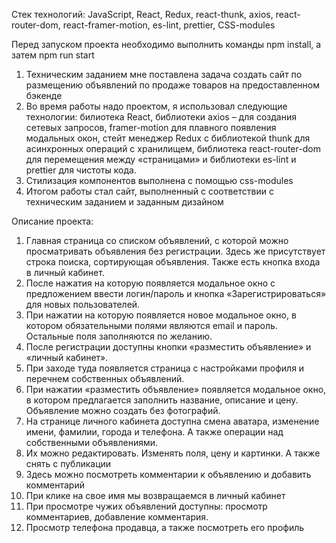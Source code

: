 Стек технологий: JavaScript, React, Redux, react-thunk, axios, react-router-dom, react-framer-motion, es-lint, prettier, CSS-modules

Перед запуском проекта необходимо выполнить команды npm install, а затем npm run start
1.	Техническим заданием мне поставлена задача создать сайт по размещению объявлений по продаже товаров на предоставленном бэкенде
2.	Во время работы надо проектом, я использовал следующие технологии: билиотека React, библиотеки axios – для создания сетевых запросов, framer-motion для плавного появления модальных окон, стейт менеджер Redux с библиотекой thunk для асинхронных операций с хранилищем, библиотека react-router-dom для перемещения между «страницами» и библиотеки es-lint и prettier для чистоты кода.
3.	Стилизация компонентов выполнена с помощью css-modules
5.	Итогом работы стал сайт, выполненный с соответствии с техническим заданием и заданным дизайном

Описание проекта:
1.	Главная страница со списком объявлений, с которой можно просматривать объявления без регистрации. Здесь же присутствует строка поиска, сортирующая объявления. Также есть кнопка входа в личный кабинет.
2.	После нажатия на которую появляется модальное окно с предложением ввести логин/пароль и кнопка «Зарегистрироваться» для новых пользователей.
3.	При нажатии на которую появляется новое модальное окно, в котором обязательными полями являются email и пароль. Остальные поля заполняются по желанию.
4.	После регистрации  доступны кнопки «разместить объявление» и «личный кабинет». 
5.	При заходе туда появляется страница с настройками профиля и перечнем собственных объявлений.
6.	При нажатии «разместить объявление» появляется модальное окно, в котором предлагается заполнить название, описание и цену. Объявление можно создать без фотографий.
7.	На странице личного кабинета доступна смена аватара, изменение имени, фамилии, города и телефона. А также операции над собственными объявлениями.
8.	Их можно редактировать. Изменять поля, цену и картинки. А также снять с публикации
9.	Здесь можно посмотреть комментарии к объявлению и добавить комментарий
10.	При клике на свое имя мы возвращаемся в личный кабинет
11.	При просмотре чужих объявлений доступны: просмотр комментариев, добавление комментария. 
12.	Просмотр телефона продавца, а также посмотреть его профиль

